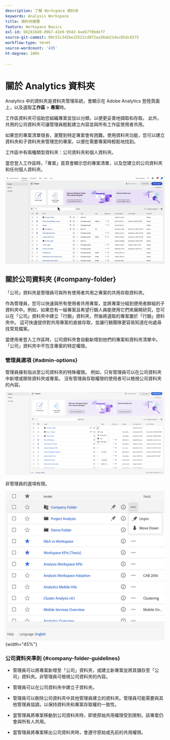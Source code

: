 ```yaml
---
description: 了解 Workspace 資料夾
keywords: Analysis Workspace
title: 資料夾總覽
feature: Workspace Basics
exl-id: 68281840-d9b7-42e9-9543-4aeb7f0bdef7
source-git-commit: 00c52c345be15522cd8f2aa30ab214ec05dc6575
workflow-type: tm+mt
source-wordcount: '435'
ht-degree: 100%

---
```


# 關於 Analytics 資料夾

Analytics 中的資料夾是資料夾管理系統，會顯示在 Adobe Analytics 登陸頁面上，以及選取&#x200B;**工作區** > **專案**&#x200B;時。

工作區資料夾可協助您組織專案並加以分類，以便更妥善地擷取和存取。 此外，共用的公司資料夾可讓管理員輕鬆建立內容並與所有工作區使用者共用。

如果您的專案清單很長，瀏覽到特定專案會有困難。使用資料夾功能，您可以建立資料夾和子資料夾來管理您的專案，以便在需要專案時輕鬆地找到。

工作區中有兩種類型資料夾：公司資料夾和個人資料夾。

當您登入工作區時，「專案」首頁會顯示您的專案清單，以及您建立的公司資料夾和任何個人資料夾。

![](/help/analyze/analysis-workspace/build-workspace-project/assets/landing-page2.png)

## 關於公司資料夾 {#company-folder}

「公司」資料夾是管理員可與所有使用者共用之專案的共用存取資料夾。

作為管理員，您可以快速與所有使用者共用專案，並將專案分組到使用者群組的子資料夾中。例如，如果您有一組專案且希望行銷人員能使用它們來展開研究，您可以在「公司」資料夾中建立「行銷」資料夾，然後將選取的專案置於「行銷」資料夾中。 這可快速提供對共用專案的直接存取，並讓行銷團隊更容易知道在何處尋找常見檔案。

當使用者登入工作區時，公司資料夾會自動新增到他們的專案和資料夾清單中。 「公司」資料夾中不包含專案的特定權限。


### 管理員選項 {#admin-options}

管理員擁有指派至公司資料夾的特殊權限。 例如，只有管理員可以在公司資料夾中新增或移除資料夾或專案。 沒有管理員存取權限的使用者可以檢視公司資料夾的內容。

![](/help/analyze/analysis-workspace/build-workspace-project/assets/admin-options.png)

非管理員的選項有限。

![](/help/analyze/analysis-workspace/build-workspace-project/assets/non-admin-folder-options.png){width="45%"}

### 公司資料夾準則 {#company-folder-guidelines}

- 管理員可以將專案新增至「公司」資料夾，或建立新專案並將其儲存至「公司」資料夾。非管理員可檢視公司資料夾的內容。

- 管理員可以在公司資料夾中建立子資料夾。

- 管理員可以刪除公司資料夾中其他管理員建立的資料夾。管理員可能需要與其他管理員協調，以保持資料夾和專案存取權的一致性。

- 當管理員將專案移動到公司資料夾時，即使原始共用權限受到限制，該專案仍會與所有人共用。

- 當管理員將專案移出公司資料夾時，會遵守原始或先前的共用權限。
